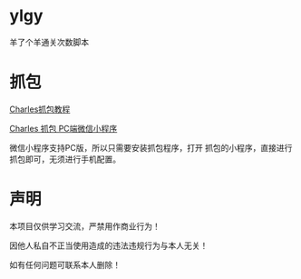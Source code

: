 # ylgy
羊了个羊通关次数脚本

# 抓包
[Charles抓包教程](https://www.jianshu.com/p/ff85b3dac157)

[Charles 抓包 PC端微信小程序](https://blog.csdn.net/z2181745/article/details/123002569)

微信小程序支持PC版，所以只需要安装抓包程序，打开 抓包的小程序，直接进行抓包即可，无须进行手机配置。

# 声明
本项目仅供学习交流，严禁用作商业行为！

因他人私自不正当使用造成的违法违规行为与本人无关！

如有任何问题可联系本人删除！
